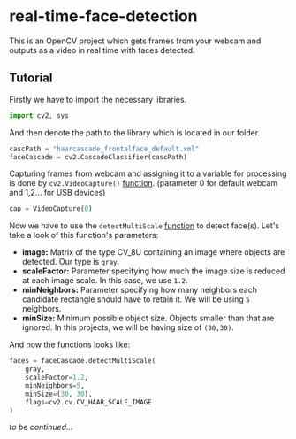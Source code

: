 # real-time-face-detection

This is an OpenCV project which gets frames from your webcam and outputs as a video in real time with faces detected.

## Tutorial

Firstly we have to import the necessary libraries.

```python
import cv2, sys
```

And then denote the path to the library which is located in our folder.

```python
cascPath = "haarcascade_frontalface_default.xml"
faceCascade = cv2.CascadeClassifier(cascPath)
```

Capturing frames from webcam and assigning it to a variable for processing is done by `cv2.VideoCapture()` [function](https://docs.opencv.org/2.4/modules/highgui/doc/reading_and_writing_images_and_video.html?highlight=get#VideoCapture). (parameter 0 for default webcam and 1,2... for USB devices)

```python
cap = VideoCapture(0)
```

Now we have to use the `detectMultiScale` [function](https://docs.opencv.org/2.4/modules/objdetect/doc/cascade_classification.html#cascadeclassifier-detectmultiscale) to detect face(s).
Let's take a look of this function's parameters:
* **image:** Matrix of the type CV_8U containing an image where objects are detected. Our type is `gray`.
* **scaleFactor:** Parameter specifying how much the image size is reduced at each image scale. In this case, we use `1.2`.
* **minNeighbors:** Parameter specifying how many neighbors each candidate rectangle should have to retain it. We will be using `5` neighbors.
* **minSize:** Minimum possible object size. Objects smaller than that are ignored. In this projects, we will be having size of `(30,30)`.

And now the functions looks like:

```python
faces = faceCascade.detectMultiScale(
    gray,
    scaleFactor=1.2,
    minNeighbors=5,
    minSize=(30, 30),
    flags=cv2.cv.CV_HAAR_SCALE_IMAGE
)
```



*to be continued...*
